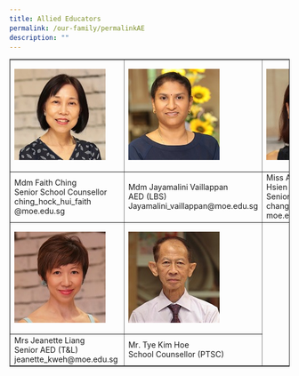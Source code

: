 ```yaml
---
title: Allied Educators
permalink: /our-family/permalinkAE
description: ""
---
```

<table border="1" cellspacing="0">
<tbody>
<tr>
<td>
	
![](/images/Mdm%20Ching%20Hock%20Hui%20Faith.jpg)

</td>
<td>
	
![](/images/Mdm%20Jayamalini%20Vailappan.jpg)	
	
</td>
<td>
	
![](/images/Ms%20Agnes%20Chang%20Tze%20Hsien.jpg)

</td>
</tr>
<tr>
<td>Mdm Faith Ching<br />Senior School Counsellor<br />ching_hock_hui_faith<br />@moe.edu.sg</td>
<td>Mdm Jayamalini Vaillappan<br />AED (LBS)<br />Jayamalini_vaillappan@moe.edu.sg</td>
<td>Miss Agnes Chang Tze Hsien<br />Senior AED (LBS)<br />chang_tze_hsien_agnes@<br />moe.edu.sg</td>
</tr>
<tr>
<td>
	
![](/images/Mrs%20Jeanette%20Liang.jpg)
	
</td>
<td>
	
![](/images/Mr%20Tye%20Kim%20Hoe.jpg)	
	
</td>
</tr>
<tr>
<td>Mrs Jeanette Liang<br />Senior AED (T&amp;L)<br />jeanette_kweh@moe.edu.sg&nbsp;</td>
<td>Mr. Tye Kim Hoe<br />School Counsellor (PTSC)</td>
</tr>
</tbody>
</table>